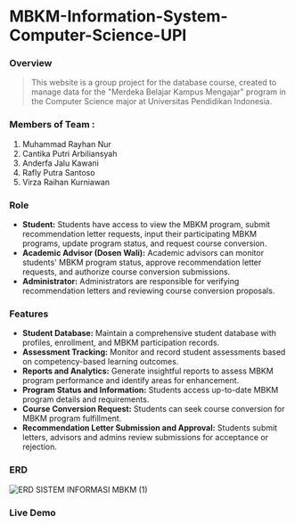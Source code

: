 # MBKM-Information-System-Computer-Science-UPI

### Overview
> This website is a group project for the database course, created to manage data for the "Merdeka Belajar Kampus Mengajar" program in the Computer Science major at Universitas Pendidikan Indonesia.

### Members of Team :
1. Muhammad Rayhan Nur
2. Cantika Putri Arbiliansyah
3. Anderfa Jalu Kawani
4. Rafly Putra Santoso
5. Virza Raihan Kurniawan

### Role
* **Student:** Students have access to view the MBKM program, submit recommendation letter requests, input their participating MBKM programs, update program status, and request course conversion.
* **Academic Advisor (Dosen Wali):** Academic advisors can monitor students' MBKM program status, approve recommendation letter requests, and authorize course conversion submissions.
* **Administrator:** Administrators are responsible for verifying recommendation letters and reviewing course conversion proposals.

### Features
* **Student Database:** Maintain a comprehensive student database with profiles, enrollment, and MBKM participation records.
* **Assessment Tracking:** Monitor and record student assessments based on competency-based learning outcomes.
* **Reports and Analytics:** Generate insightful reports to assess MBKM program performance and identify areas for enhancement.
* **Program Status and Information:** Students access up-to-date MBKM program details and requirements.
* **Course Conversion Request:** Students can seek course conversion for MBKM program fulfillment.
* **Recommendation Letter Submission and Approval:** Students submit letters, advisors and admins review submissions for acceptance or rejection.

### ERD
![ERD SISTEM INFORMASI MBKM (1)](https://github.com/cantikaputria/MBKM-Information-System-Computer-Science-UPI/assets/85111014/50886446-8236-415f-9a2e-bc7dae8dd62e)

### Live Demo
